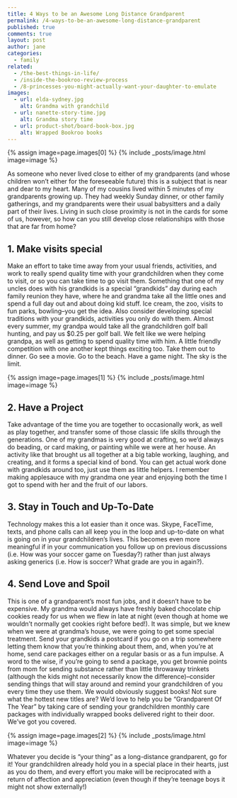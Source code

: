```yaml
---
title: 4 Ways to be an Awesome Long Distance Grandparent
permalink: /4-ways-to-be-an-awesome-long-distance-grandparent
published: true
comments: true
layout: post
author: jane
categories: 
  - family
related: 
  - /the-best-things-in-life/
  - /inside-the-bookroo-review-process
  - /8-princesses-you-might-actually-want-your-daughter-to-emulate
images: 
  - url: elda-sydney.jpg
    alt: Grandma with grandchild
  - url: nanette-story-time.jpg
    alt: Grandma story time
  - url: product-shot/board-book-box.jpg
    alt: Wrapped Bookroo books
---
```


{% assign image=page.images[0] %}
{% include _posts/image.html image=image %}

As someone who never lived close to either of my grandparents (and whose children won’t either for the foreseeable future) this is a subject that is near and dear to my heart. Many of my cousins lived within 5 minutes of my grandparents growing up. They had weekly Sunday dinner, or other family gatherings, and my grandparents were their usual babysitters and a daily part of their lives. Living in such close proximity is not in the cards for some of us, however, so how can you still develop close relationships with those that are far from home?

## 1. Make visits special

Make an effort to take time away from your usual friends, activities, and work to really spend quality time with your grandchildren when they come to visit, or so you can take time to go visit them. Something that one of my uncles does with his grandkids is a special “grandkids” day during each family reunion they have, where he and grandma take all the little ones and spend a full day out and about doing kid stuff. Ice cream, the zoo, visits to fun parks, bowling–you get the idea. Also consider developing special traditions with your grandkids, activities you only do with them. Almost every summer, my grandpa would take all the grandchildren golf ball hunting, and pay us $0.25 per golf ball. We felt like we were helping grandpa, as well as getting to spend quality time with him. A little friendly competition with one another kept things exciting too. Take them out to dinner. Go see a movie. Go to the beach.  Have a game night. The sky is the limit.

{% assign image=page.images[1] %}
{% include _posts/image.html image=image %}

## 2. Have a Project

Take advantage of the time you are together to occasionally work, as well as play together, and transfer some of those classic life skills through the generations. One of my grandmas is very good at crafting, so we’d always do beading, or card making, or painting while we were at her house. An activity like that brought us all together at a big table working, laughing, and creating, and it forms a special kind of bond. You can get actual work done with grandkids around too, just use them as little helpers. I remember making applesauce with my grandma one year and enjoying both the time I got to spend with her and the fruit of our labors.

## 3. Stay in Touch and Up-To-Date

Technology makes this a lot easier than it once was. Skype, FaceTime, texts, and phone calls can all keep you in the loop and up-to-date on what is going on in your grandchildren’s lives. This becomes even more meaningful if in your communication you follow up on previous discussions (i.e. How was your soccer game on Tuesday?) rather than just always asking generics (i.e. How is soccer? What grade are you in again?).

## 4. Send Love and Spoil

This is one of a grandparent’s most fun jobs, and it doesn’t have to be expensive. My grandma would always have freshly baked chocolate chip cookies ready for us when we flew in late at night (even though at home we wouldn’t normally get cookies right before bed!). It was simple, but we knew when we were at grandma’s house, we were going to get some special treatment. Send your grandkids a postcard if you go on a trip somewhere letting them know that you’re thinking about them, and, when you’re at home, send care packages either on a regular basis or as a fun impulse. A word to the wise, if you’re going to send a package, you get brownie points from mom for sending substance rather than little throwaway trinkets (although the kids might not necessarily know the difference)–consider sending things that will stay around and remind your grandchildren of you every time they use them. We would obviously suggest books! Not sure what the hottest new titles are? We’d love to help you be “Grandparent Of The Year” by taking care of sending your grandchildren monthly care packages with individually wrapped books delivered right to their door. We’ve got you covered.

{% assign image=page.images[2] %}
{% include _posts/image.html image=image %}

Whatever you decide is “your thing” as a long-distance grandparent, go for it! Your grandchildren already hold you in a special place in their hearts, just as you do them, and every effort you make will be reciprocated with a return of affection and appreciation (even though if they’re teenage boys it might not show externally!)